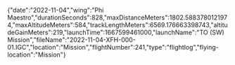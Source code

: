 {"date":"2022-11-04","wing":"Phi Maestro","durationSeconds":828,"maxDistanceMeters":1802.5883780121974,"maxAltitudeMeters":584,"trackLengthMeters":6569.176663398743,"altitudeGainMeters":219,"launchTime":1667599461000,"launchName":"TO (SW) Mission","fileName":"2022-11-04-XFH-000-01.IGC","location":"Mission","flightNumber":241,"type":"flightlog","flying-location":"Mission"}
